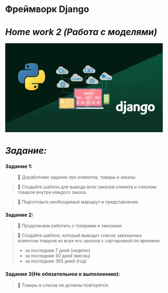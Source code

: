 # <b>Фреймворк Django
# <i>Home work 2</b> (Работа с моделями)</i>

![django.jpg](django.jpg)

# <i>Задание:</i>
### <b>Задание 1:</b>
> 📌 Доработаем задание про клиентов,
товары и заказы.<br>

> 📌 Создайте шаблон для вывода всех заказов клиента и
списком товаров внутри каждого заказа.<br>

> 📌 Подготовьте необходимый маршрут и представление.<br>

### <b>Задание 2:</b>
>  📌 Продолжаем работать с товарами и заказами.<br>

> 📌 Создайте шаблон, который выводит список заказанных<br>
>клиентом товаров из всех его заказов с сортировкой по
>времени:
> - за последние 7 дней (неделю)
> - за последние 30 дней (месяц)
> - за последние 365 дней (год)

### <b>Задание 3(Не обязательное к выполнению):</b>
> 📌 Товары в списке не должны повторятся.